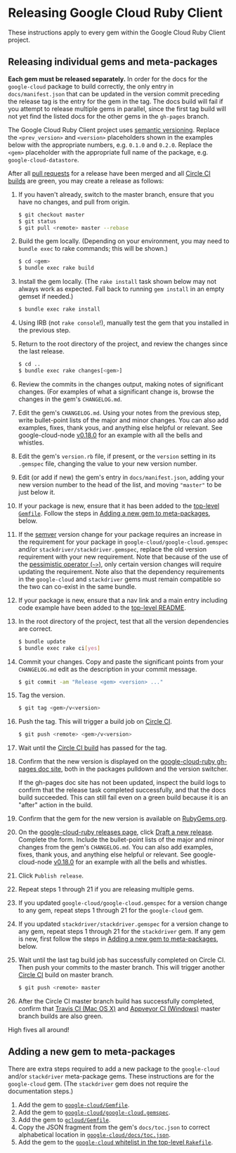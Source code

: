 # Releasing Google Cloud Ruby Client

These instructions apply to every gem within the Google Cloud Ruby Client project.

## Releasing individual gems and meta-packages

**Each gem must be released separately.** In order for the docs for the `google-cloud` package to build correctly, the only entry in `docs/manifest.json` that can be updated in the version commit preceding the release tag is the entry for the gem in the tag. The docs build will fail if you attempt to release multiple gems in parallel, since the first tag build will not yet find the listed docs for the other gems in the `gh-pages` branch.

The Google Cloud Ruby Client project uses [semantic versioning](http://semver.org). Replace the `<prev_version>` and `<version>` placeholders shown in the examples below with the appropriate numbers, e.g. `0.1.0` and `0.2.0`. Replace the `<gem>` placeholder with the appropriate full name of the package, e.g. `google-cloud-datastore`.

After all [pull requests](https://github.com/GoogleCloudPlatform/google-cloud-ruby/pulls) for a release have been merged and all [Circle CI builds](https://circleci.com/gh/GoogleCloudPlatform/google-cloud-ruby) are green, you may create a release as follows:

1. If you haven't already, switch to the master branch, ensure that you have no changes, and pull from origin.

    ```sh
    $ git checkout master
    $ git status
    $ git pull <remote> master --rebase
    ```

1. Build the gem locally. (Depending on your environment, you may need to `bundle exec` to rake commands; this will be shown.)

    ```sh
    $ cd <gem>
    $ bundle exec rake build
    ```

1. Install the gem locally. (The `rake install` task shown below may not always work as expected. Fall back to running `gem install` in an empty gemset if needed.)

    ```sh
    $ bundle exec rake install
    ```

1. Using IRB (not `rake console`!), manually test the gem that you installed in the previous step.

1. Return to the root directory of the project, and review the changes since the last release.

    ```sh
    $ cd ..
    $ bundle exec rake changes[<gem>]
    ```

1. Review the commits in the changes output, making notes of significant changes. (For examples of what a significant change is, browse the changes in the gem's `CHANGELOG.md`.

1. Edit the gem's `CHANGELOG.md`. Using your notes from the previous step, write bullet-point lists of the major and minor changes. You can also add examples, fixes, thank yous, and anything else helpful or relevant. See google-cloud-node [v0.18.0](https://github.com/GoogleCloudPlatform/google-cloud-node/releases/tag/v0.18.0) for an example with all the bells and whistles.

1. Edit the gem's `version.rb` file, if present, or the `version` setting in its `.gemspec` file, changing the value to your new version number.

1. Edit (or add if new) the gem's entry in `docs/manifest.json`, adding your new version number to the head of the list, and moving `"master"` to be just below it.

1. If your package is new, ensure that it has been added to the [top-level `Gemfile`](https://github.com/GoogleCloudPlatform/google-cloud-ruby/blob/google-cloud/v0.52.0/Gemfile).
Follow the steps in [Adding a new gem to meta-packages](#adding-a-new-gem-to-meta-packages), below.

1. If the [semver](http://semver.org/) version change for your package requires an increase in the requirement for your package in `google-cloud/google-cloud.gemspec` and/or `stackdriver/stackdriver.gemspec`, replace the old version requirement with your new requirement. Note that because of the use of the [pessimistic operator (`~>`)](https://robots.thoughtbot.com/rubys-pessimistic-operator), only certain version changes will require updating the requirement. Note also that the dependency requirements in the `google-cloud` and `stackdriver` gems must remain compatible so the two can co-exist in the same bundle.

1. If your package is new, ensure that a nav link and a main entry including code example have been added to the [top-level README](https://github.com/GoogleCloudPlatform/google-cloud-ruby/blob/google-cloud/v0.52.0/README.md).

1. In the root directory of the project, test that all the version dependencies are correct.

    ```sh
    $ bundle update
    $ bundle exec rake ci[yes]
    ```

1. Commit your changes. Copy and paste the significant points from your `CHANGELOG.md` edit as the description in your commit message.

    ```sh
    $ git commit -am "Release <gem> <version> ..."
    ```

1. Tag the version.

    ```sh
    $ git tag <gem>/v<version>
    ```

1. Push the tag. This will trigger a build job on [Circle CI](https://circleci.com/gh/GoogleCloudPlatform/google-cloud-ruby).

    ```sh
    $ git push <remote> <gem>/v<version>
    ```

1. Wait until the [Circle CI build](https://circleci.com/gh/GoogleCloudPlatform/google-cloud-ruby) has passed for the tag.

1. Confirm that the new version is displayed on the [google-cloud-ruby gh-pages doc site](http://googlecloudplatform.github.io/google-cloud-ruby/), both in the packages pulldown and the version switcher.

   If the gh-pages doc site has not been updated, inspect the build logs to confirm that the release task completed successfully, and that the docs build succeeded. This can still fail even on a green build because it is an "after" action in the build.

1. Confirm that the gem for the new version is available on [RubyGems.org](https://rubygems.org/gems/google-cloud).

1. On the [google-cloud-ruby releases page](https://github.com/GoogleCloudPlatform/google-cloud-ruby/releases), click [Draft a new release](https://github.com/GoogleCloudPlatform/google-cloud-ruby/releases/new). Complete the form. Include the bullet-point lists of the major and minor changes from the gem's `CHANGELOG.md`. You can also add examples, fixes, thank yous, and anything else helpful or relevant. See google-cloud-node [v0.18.0](https://github.com/GoogleCloudPlatform/google-cloud-node/releases/tag/v0.18.0) for an example with all the bells and whistles.

1. Click `Publish release`.

1. Repeat steps 1 through 21 if you are releasing multiple gems.

1. If you updated `google-cloud/google-cloud.gemspec` for a version change to any gem, repeat steps 1 through 21 for the `google-cloud` gem.

1. If you updated `stackdriver/stackdriver.gemspec` for a version change to any gem, repeat steps 1 through 21 for the `stackdriver` gem. If any gem is new, first follow the steps in [Adding a new gem to meta-packages](#adding-a-new-gem-to-meta-packages), below.

1. Wait until the last tag build job has successfully completed on Circle CI. Then push your commits to the master branch. This will trigger another [Circle CI](https://circleci.com/gh/GoogleCloudPlatform/google-cloud-ruby) build on master branch.

    ```sh
    $ git push <remote> master
    ```

1. After the Circle CI master branch build has successfully completed, confirm that [Travis CI (Mac OS X)](https://travis-ci.org/GoogleCloudPlatform/google-cloud-ruby) and [Appveyor CI (Windows)](https://ci.appveyor.com/project/GoogleCloudPlatform/google-cloud-ruby) master branch builds are also green.

High fives all around!

## Adding a new gem to meta-packages

There are extra steps required to add a new package to the `google-cloud` and/or `stackdriver` meta-package gems. These instructions are for the `google-cloud` gem. (The `stackdriver` gem does not require the documentation steps.)

1. Add the gem to [`google-cloud/Gemfile`](https://github.com/GoogleCloudPlatform/google-cloud-ruby/blob/google-cloud/v0.52.0/google-cloud/Gemfile).
1. Add the gem to [`google-cloud/google-cloud.gemspec`](https://github.com/GoogleCloudPlatform/google-cloud-ruby/blob/google-cloud/v0.52.0/google-cloud/google-cloud.gemspec).
1. Add the gem to [`gcloud/Gemfile`](https://github.com/GoogleCloudPlatform/google-cloud-ruby/blob/google-cloud/v0.52.0/gcloud/Gemfile).
1. Copy the JSON fragment from the gem's `docs/toc.json` to correct alphabetical location in [`google-cloud/docs/toc.json`](https://github.com/GoogleCloudPlatform/google-cloud-ruby/blob/google-cloud/v0.52.0/google-cloud/docs/toc.json).
1. Add the gem to the [`google-cloud` whitelist in the top-level `Rakefile`](https://github.com/GoogleCloudPlatform/google-cloud-ruby/blob/google-cloud/v0.52.0/Rakefile#L290-L317).
